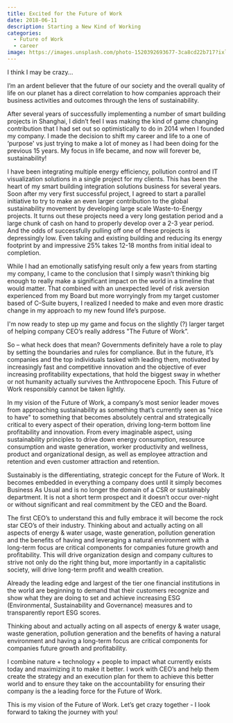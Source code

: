 ```yaml
---
title: Excited for the Future of Work
date: 2018-06-11
description: Starting a New Kind of Working
categories:
  - Future of Work
  - career
image: https://images.unsplash.com/photo-1520392693677-3ca8cd22b717?ixlib=rb-0.3.5&ixid=eyJhcHBfaWQiOjEyMDd9&s=0a3db841f468e2dbb98421fedcc55904&auto=format&fit=crop&w=2550&q=80
---
```


I think I may be crazy…

I’m an ardent believer that the future of our society and the overall quality of life on our planet has a direct correlation to how companies approach their business activities and outcomes through the lens of sustainability.  

After several years of successfully implementing a number of smart building projects in Shanghai, I didn’t feel I was making the kind of game changing contribution that I had set out so optimistically to do in 2014 when I founded my company. I made the decision to shift my career and life to a one of ‘purpose' vs just trying to make a lot of money as I had been doing for the previous 15 years.  My focus in life became, and now will forever be, sustainability!

I have been integrating multiple energy efficiency, pollution control and IT visualization solutions in a single project for my clients.  This has been the heart of my smart building integration solutions business for several years.  Soon after my very first successful project, I agreed to start a parallel initiative to try to make an even larger contribution to the global sustainability movement by developing large scale Waste-to-Energy projects.  It turns out these projects need a very long gestation period and a large chunk of cash on hand to properly develop over a 2-3 year period. And the odds of successfully pulling off one of these projects is depressingly low.  Even taking and existing building and reducing its energy footprint by and impressive 25% takes 12-18 months from initial ideal to completion.

While I had an emotionally satisfying result only a few years from starting my company, I came to the conclusion that I simply wasn’t thinking big enough to really make a significant impact on the world in a timeline that would matter.  That combined with an unexpected level of risk aversion experienced from my Board but more worryingly from my target customer based of C–Suite buyers, I realized I needed to make and even more drastic change in my approach to my new found life’s purpose.  

I'm now ready to step up my game and focus on the slightly (?) larger target of helping company CEO’s really address "The Future of Work”.

So – what heck does that mean?   Governments definitely have a role to play by setting the boundaries and rules for compliance.  But in the future, it’s companies and the top individuals tasked with leading them, motivated by increasingly fast and competitive innovation and the objective of ever increasing profitability expectations, that hold the biggest sway in whether or not humanity actually survives the Anthropocene Epoch.    This Future of Work responsibly cannot be taken lightly.

In my vision of the Future of Work, a company’s most senior leader moves from approaching sustainability as something that’s currently seen as "nice to have" to something that becomes absolutely central and strategically critical to every aspect of their operation, driving long-term bottom line profitability and innovation.  From every imaginable aspect, using sustainability principles to drive down energy consumption, resource consumption and waste generation, worker productivity and wellness, product and organizational design, as well as employee attraction and retention and even customer attraction and retention.

Sustainably is the differentiating, strategic concept for the Future of Work. It becomes embedded in everything a company does until it simply becomes Business As Usual and is no longer the domain of a CSR or sustainably department.  It is not a short term prospect and it doesn’t occur over-night or without significant and real commitment by the CEO and the Board.

The first CEO’s to understand this and fully embrace it will become the rock star CEO’s of their industry. Thinking about and actually acting on all aspects of energy & water usage, waste generation, pollution generation and the benefits of having and leveraging a natural environment with a long-term focus are critical components for companies future growth and profitability.  This will drive organization design and company cultures to strive not only do the right thing but, more importantly in a capitalistic society, will drive long-term profit and wealth creation.

Already the leading edge and largest of the tier one financial institutions in the world are beginning to demand that their customers recognize and show what they are doing to set and achieve increasing ESG (Environmental, Sustainability and Governance) measures and to transparently report ESG scores.

Thinking about and actually acting on all aspects of energy & water usage, waste generation, pollution generation and the benefits of having a natural environment and having a long-term focus are critical components for companies future growth and profitability.  

I combine nature + technology + people to impact what currently exists today and maximizing it to make it better.  I work with CEO’s and help them create the strategy and an execution plan for them to achieve this better world and to ensure they take on the accountability for ensuring their company is the a leading force for the Future of Work.


This is my vision of the Future of Work.  Let’s get crazy together - I look forward to taking the journey with you!
